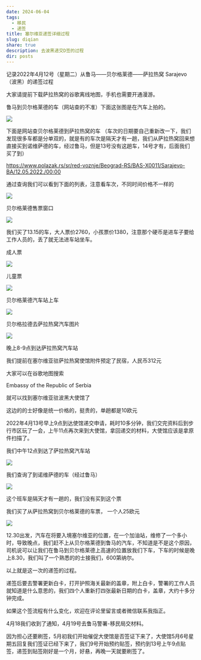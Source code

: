 ```yaml
---
date: 2024-06-04
tags:
  - 移民
  - 递签
title: 塞尔维亚递签详细过程
slug: diqian
share: true
description: 去波黑递交D签的过程
dir: posts
---
```

记录2022年4月12号（星期二）从鲁马——贝尔格莱德——萨拉热窝 Sarajevo（波黑）的递签过程


大家请提前下载萨拉热窝的谷歌离线地图，手机也需要开通漫游。

鲁马到贝尔格莱德的车（网站查的不准）下面这张图是在汽车上拍的。

![](https://cdn.jsdelivr.net/gh/waimao365/tu@master/202205101553077.jpg)

下面是网站查贝尔格莱德到萨拉热窝的车 （车次的日期要自己重新改一下，我们发现很多车都是分单双的，就是有的车次是隔天才有一趟，我们从萨拉热窝回来想直接买到诺维萨德的车，经过鲁马，但是13号没有这趟车，14号才有，后面我们买了到）

https://www.polazak.rs/sr/red-voznje/Beograd-RS/BAS-X0011/Sarajevo-BA/12.05.2022./00:00

通过查询我们可以看到下面的列表，注意看车次，不同时间价格不一样的

![](https://cdn.jsdelivr.net/gh/waimao365/tu@master/202205101615880.jpg)

贝尔格莱德售票窗口

![](https://cdn.jsdelivr.net/gh/waimao365/tu@master/202205101619389.jpg)

我们买了13.15的车，大人票价2760，小孩票价1380，注意那个硬币是进车子要给工作人员的，丢了就无法进车站坐车。

成人票

![](https://cdn.jsdelivr.net/gh/waimao365/tu@master/202205101600586.jpg)

儿童票

![](https://cdn.jsdelivr.net/gh/waimao365/tu@master/202205101602317.jpg)

贝尔格莱德汽车站上车

![](https://cdn.jsdelivr.net/gh/waimao365/tu@master/202205101621410.jpg)

贝尔格拉德去萨拉热窝汽车图片

![](https://cdn.jsdelivr.net/gh/waimao365/tu@master/202205101621045.jpg)

晚上8-9点到达萨拉热窝汽车站

我们提前在塞尔维亚驻萨拉热窝使馆附件预定了民宿，人民币312元

大家可以在谷歌地图搜索  

Embassy of the Republic of Serbia

就可以找到塞尔维亚驻波黑大使馆了

这边的的士好像是统一价格的，挺贵的，单趟都是10欧元

2022年4月13号早上9点到达使馆递交申请，耗时10多分钟，我们交完资料后到步行市区玩了一会，上午11点再次来到大使馆，拿回递交的材料，大使馆应该是拿原件扫描了。

我们中午12点到达了萨拉热窝汽车站

![](https://cdn.jsdelivr.net/gh/waimao365/tu@master/202205101635164.jpg)

我们查询了到诺维萨德的车（经过鲁马）

![](https://cdn.jsdelivr.net/gh/waimao365/tu@master/202205101633964.jpg)

这个班车是隔天才有一趟的，我们没有买到这个票

我们买了从萨拉热窝到贝尔格莱德的车票， 一个人25欧元

![](https://cdn.jsdelivr.net/gh/waimao365/tu@master/202205101638820.jpg)

 12.30出发，汽车在将要入境塞尔维亚的位置，在一个加油站，维修了一个多小时，导致晚点，我们赶不上从贝尔格莱德到鲁马的汽车，不知道是不是这个原因，司机说可以让我们在鲁马到贝尔格莱德上高速的位置放我们下车，下车的时候是晚上8.30，我们叫了一个熟悉的的士接我们，600第纳尔。


以上就是这一次的递签的过程。

递签后要去警署更新白卡，打开护照海关最新的盖章，附上白卡，警署的工作人员就知道是什么意思的，我们四个人重新打四张最新日期的白卡，盖章，大约十多分钟完成。

如果这个签流程有什么变化，欢迎在评论里留言或者微信联系我指正。

4月18我们收到了通知，4月19号去鲁马警署-移民局交材料。

因为担心还要刷签，5月初我们开始催促大使馆是否签证下来了，大使馆5月6号星期五回复我们签证已经下来了，我们9号开始预约贴签，预约到13号上午9点贴签，递签到贴签刚好是一个月，好悬，再晚一天就要刷签了。